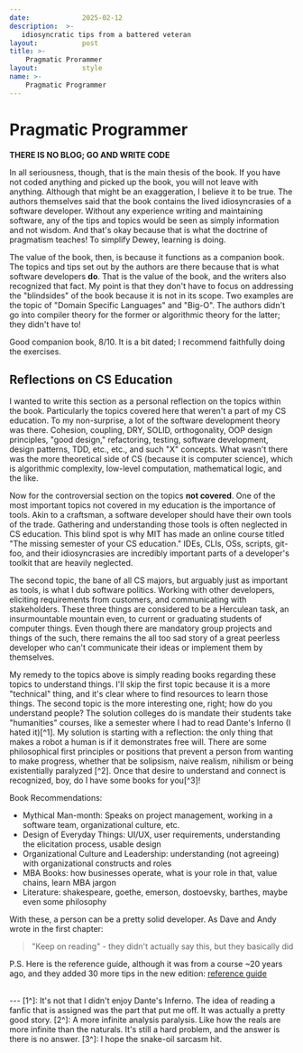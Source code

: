 ```yaml
---
date:             2025-02-12
description:  >-
   idiosyncratic tips from a battered veteran 
layout:           post
title: >-
    Pragmatic Prorammer
layout:           style
name: >-
    Pragmatic Programmer
---
```

# Pragmatic Programmer

**THERE IS NO BLOG; GO AND WRITE CODE**

In all seriousness, though, that is the main thesis of the book. If you have not coded anything and picked up the book, you will not leave with anything. Although that might be an exaggeration, I believe it to be true. The authors themselves said that the book contains the lived idiosyncrasies of a software developer. Without any experience writing and maintaining software, any of the tips and topics would be seen as simply information and not wisdom. And that's okay because that is what the doctrine of pragmatism teaches! To simplify Dewey, learning is doing.

The value of the book, then, is because it functions as a companion book. The topics and tips set out by the authors are there because that is what software developers **do**. That is the value of the book, and the writers also recognized that fact. My point is that they don't have to focus on addressing the "blindsides" of the book because it is not in its scope. Two examples are the topic of "Domain Specific Languages" and "Big-O". The authors didn't go into compiler theory for the former or algorithmic theory for the latter; they didn't have to!

Good companion book, 8/10. It is a bit dated; I recommend faithfully doing the exercises.

## Reflections on CS Education

I wanted to write this section as a personal reflection on the topics within the book. Particularly the topics covered here that weren't a part of my CS education. To my non-surprise, a lot of the software development theory was there. Cohesion, coupling, DRY, SOLID, orthogonality, OOP design principles, "good design," refactoring, testing, software development, design patterns, TDD, etc., etc., and such "X" concepts. What wasn't there was the more theoretical side of CS (because it is computer science), which is algorithmic complexity, low-level computation, mathematical logic, and the like. 

Now for the controversial section on the topics **not covered**. One of the most important topics not covered in my education is the importance of tools. Akin to a craftsman, a software developer should have their own tools of the trade. Gathering and understanding those tools is often neglected in CS education. This blind spot is why MIT has made an online course titled "The missing semester of your CS education." IDEs, CLIs, OSs, scripts, git-foo, and their idiosyncrasies are incredibly important parts of a developer's toolkit that are heavily neglected.

The second topic, the bane of all CS majors, but arguably just as important as tools, is what I dub software politics. Working with other developers, eliciting requirements from customers, and communicating with stakeholders. These three things are considered to be a Herculean task, an insurmountable mountain even, to current or graduating students of computer things. Even though there are mandatory group projects and things of the such, there remains the all too sad story of a great peerless developer who can't communicate their ideas or implement them by themselves. 

My remedy to the topics above is simply reading books regarding these topics to understand things. I'll skip the first topic because it is a more "technical" thing, and it's clear where to find resources to learn those things. The second topic is the more interesting one, right; how do you understand people? The solution colleges do is mandate their students take "humanities" courses, like a semester where I had to read Dante's Inferno (I hated it)[^1]. My solution is starting with a reflection: the only thing that makes a robot a human is if it demonstrates free will. There are some philosophical first principles or positions that prevent a person from wanting to make progress, whether that be solipsism, naive realism, nihilism or being existentially paralyzed [^2]. Once that desire to understand and connect is recognized, boy, do I have some books for you[^3]! 

Book Recommendations:
* Mythical Man-month: Speaks on project management, working in a software team, organizational culture, etc.
* Design of Everyday Things: UI/UX, user requirements, understanding the elicitation process, usable design 
* Organizational Culture and Leadership: understanding (not agreeing) with organizational constructs and roles
* MBA Books: how businesses operate, what is your role in that, value chains, learn MBA jargon
* Literature: shakespeare, goethe, emerson, dostoevsky, barthes, maybe even some philosophy

With these, a person can be a pretty solid developer. As Dave and Andy wrote in the first chapter:

> "Keep on reading" - they didn't actually say this, but they basically did

P.S. Here is the reference guide, although it was from a course ~20 years ago, and they added 30 more tips in the new edition: [reference guide](https://www.khoury.northeastern.edu/home/lieber/courses/csg110/sp08/Pragmatic%20Quick%20Reference.htm)

<br/>
---
[1^]: It's not that I didn't enjoy Dante's Inferno. The idea of reading a fanfic that is assigned was the part that put me off. It was actually a pretty good story.
[2^]: A more infinite analysis paralysis. Like how the reals are more infinite than the naturals. It's still a hard problem, and the answer is there is no answer.
[3^]: I hope the snake-oil sarcasm hit.
